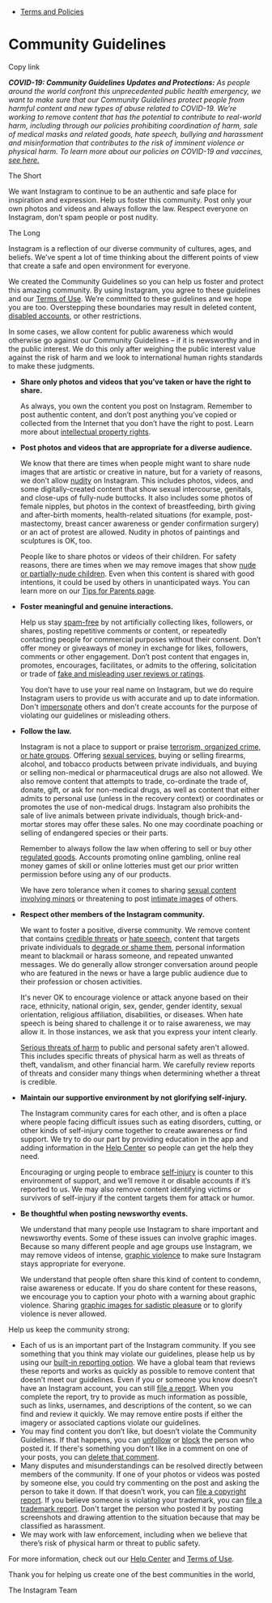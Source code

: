 *   [Terms and Policies](https://help.instagram.com/1417489251945243/?helpref=breadcrumb)

Community Guidelines
====================

Copy link

_**COVID-19: Community Guidelines Updates and Protections:** As people around the world confront this unprecedented public health emergency, we want to make sure that our Community Guidelines protect people from harmful content and new types of abuse related to COVID-19. We’re working to remove content that has the potential to contribute to real-world harm, including through our policies prohibiting coordination of harm, sale of medical masks and related goods, hate speech, bullying and harassment and misinformation that contributes to the risk of imminent violence or physical harm. To learn more about our policies on COVID-19 and vaccines, [see here.](https://help.instagram.com/697825587576762?helpref=faq_content)_

The Short

We want Instagram to continue to be an authentic and safe place for inspiration and expression. Help us foster this community. Post only your own photos and videos and always follow the law. Respect everyone on Instagram, don’t spam people or post nudity.

The Long

Instagram is a reflection of our diverse community of cultures, ages, and beliefs. We’ve spent a lot of time thinking about the different points of view that create a safe and open environment for everyone.

We created the Community Guidelines so you can help us foster and protect this amazing community. By using Instagram, you agree to these guidelines and our [Terms of Use](https://www.instagram.com/legal/terms). We’re committed to these guidelines and we hope you are too. Overstepping these boundaries may result in deleted content, [disabled accounts](https://help.instagram.com/366993040048856?helpref=faq_content), or other restrictions.

In some cases, we allow content for public awareness which would otherwise go against our Community Guidelines – if it is newsworthy and in the public interest. We do this only after weighing the public interest value against the risk of harm and we look to international human rights standards to make these judgments.

*   **Share only photos and videos that you’ve taken or have the right to share.**
    
    As always, you own the content you post on Instagram. Remember to post authentic content, and don’t post anything you’ve copied or collected from the Internet that you don’t have the right to post. Learn more about [intellectual property rights](https://help.instagram.com/126382350847838?helpref=faq_content).
    
*   **Post photos and videos that are appropriate for a diverse audience.**
    
    We know that there are times when people might want to share nude images that are artistic or creative in nature, but for a variety of reasons, we don’t allow [nudity](https://l.instagram.com/?u=https%3A%2F%2Fwww.facebook.com%2Fcommunitystandards%2Fadult_nudity_sexual_activity&e=AT0dad--Jw0WcRNe6jLl2gfQVquIiPtrQQa3_po3g6eovi6Q91EQNoKGLGlD2I2hrmCOtZIgz3lEQg3htg-DJKoVlWnZQ6XAWg7eTL_whqr6B_4Ue5JGgAdGmro31vgYa5v3ovMfshZpNZiVJXW36zCw2PwOFspSLwz0Hg) on Instagram. This includes photos, videos, and some digitally-created content that show sexual intercourse, genitals, and close-ups of fully-nude buttocks. It also includes some photos of female nipples, but photos in the context of breastfeeding, birth giving and after-birth moments, health-related situations (for example, post-mastectomy, breast cancer awareness or gender confirmation surgery) or an act of protest are allowed. Nudity in photos of paintings and sculptures is OK, too.
    
    People like to share photos or videos of their children. For safety reasons, there are times when we may remove images that show [nude or partially-nude children](https://l.instagram.com/?u=https%3A%2F%2Fwww.facebook.com%2Fcommunitystandards%2Fchild_nudity_sexual_exploitation&e=AT0dad--Jw0WcRNe6jLl2gfQVquIiPtrQQa3_po3g6eovi6Q91EQNoKGLGlD2I2hrmCOtZIgz3lEQg3htg-DJKoVlWnZQ6XAWg7eTL_whqr6B_4Ue5JGgAdGmro31vgYa5v3ovMfshZpNZiVJXW36zCw2PwOFspSLwz0Hg). Even when this content is shared with good intentions, it could be used by others in unanticipated ways. You can learn more on our [Tips for Parents page](https://help.instagram.com/154475974694511/?helpref=faq_content).
    
*   **Foster meaningful and genuine interactions.**
    
    Help us stay [spam-free](https://l.instagram.com/?u=https%3A%2F%2Fwww.facebook.com%2Fcommunitystandards%2Fspam&e=AT0dad--Jw0WcRNe6jLl2gfQVquIiPtrQQa3_po3g6eovi6Q91EQNoKGLGlD2I2hrmCOtZIgz3lEQg3htg-DJKoVlWnZQ6XAWg7eTL_whqr6B_4Ue5JGgAdGmro31vgYa5v3ovMfshZpNZiVJXW36zCw2PwOFspSLwz0Hg) by not artificially collecting likes, followers, or shares, posting repetitive comments or content, or repeatedly contacting people for commercial purposes without their consent. Don’t offer money or giveaways of money in exchange for likes, followers, comments or other engagement. Don’t post content that engages in, promotes, encourages, facilitates, or admits to the offering, solicitation or trade of [fake and misleading user reviews or ratings](https://l.instagram.com/?u=https%3A%2F%2Fwww.facebook.com%2Fcommunitystandards%2Ffraud_deception&e=AT0dad--Jw0WcRNe6jLl2gfQVquIiPtrQQa3_po3g6eovi6Q91EQNoKGLGlD2I2hrmCOtZIgz3lEQg3htg-DJKoVlWnZQ6XAWg7eTL_whqr6B_4Ue5JGgAdGmro31vgYa5v3ovMfshZpNZiVJXW36zCw2PwOFspSLwz0Hg).
    
    You don’t have to use your real name on Instagram, but we do require Instagram users to provide us with accurate and up to date information. Don't [impersonate](https://l.instagram.com/?u=https%3A%2F%2Fwww.facebook.com%2Fcommunitystandards%2Fmisrepresentation&e=AT0dad--Jw0WcRNe6jLl2gfQVquIiPtrQQa3_po3g6eovi6Q91EQNoKGLGlD2I2hrmCOtZIgz3lEQg3htg-DJKoVlWnZQ6XAWg7eTL_whqr6B_4Ue5JGgAdGmro31vgYa5v3ovMfshZpNZiVJXW36zCw2PwOFspSLwz0Hg) others and don't create accounts for the purpose of violating our guidelines or misleading others.
    
*   **Follow the law.**
    
    Instagram is not a place to support or praise [terrorism, organized crime, or hate groups](https://l.instagram.com/?u=https%3A%2F%2Fwww.facebook.com%2Fcommunitystandards%2Fdangerous_individuals_organizations&e=AT0dad--Jw0WcRNe6jLl2gfQVquIiPtrQQa3_po3g6eovi6Q91EQNoKGLGlD2I2hrmCOtZIgz3lEQg3htg-DJKoVlWnZQ6XAWg7eTL_whqr6B_4Ue5JGgAdGmro31vgYa5v3ovMfshZpNZiVJXW36zCw2PwOFspSLwz0Hg). Offering [sexual services](https://l.instagram.com/?u=https%3A%2F%2Fwww.facebook.com%2Fcommunitystandards%2Fsexual_solicitation&e=AT0dad--Jw0WcRNe6jLl2gfQVquIiPtrQQa3_po3g6eovi6Q91EQNoKGLGlD2I2hrmCOtZIgz3lEQg3htg-DJKoVlWnZQ6XAWg7eTL_whqr6B_4Ue5JGgAdGmro31vgYa5v3ovMfshZpNZiVJXW36zCw2PwOFspSLwz0Hg), buying or selling firearms, alcohol, and tobacco products between private individuals, and buying or selling non-medical or pharmaceutical drugs are also not allowed. We also remove content that attempts to trade, co-ordinate the trade of, donate, gift, or ask for non-medical drugs, as well as content that either admits to personal use (unless in the recovery context) or coordinates or promotes the use of non-medical drugs. Instagram also prohibits the sale of live animals between private individuals, though brick-and-mortar stores may offer these sales. No one may coordinate poaching or selling of endangered species or their parts.
    
    Remember to always follow the law when offering to sell or buy other [regulated goods](https://l.instagram.com/?u=https%3A%2F%2Fwww.facebook.com%2Fcommunitystandards%2Fregulated_goods&e=AT0dad--Jw0WcRNe6jLl2gfQVquIiPtrQQa3_po3g6eovi6Q91EQNoKGLGlD2I2hrmCOtZIgz3lEQg3htg-DJKoVlWnZQ6XAWg7eTL_whqr6B_4Ue5JGgAdGmro31vgYa5v3ovMfshZpNZiVJXW36zCw2PwOFspSLwz0Hg). Accounts promoting online gambling, online real money games of skill or online lotteries must get our prior written permission before using any of our products.
    
    We have zero tolerance when it comes to sharing [sexual content involving minors](https://l.instagram.com/?u=https%3A%2F%2Fwww.facebook.com%2Fcommunitystandards%2Fchild_nudity_sexual_exploitation&e=AT0dad--Jw0WcRNe6jLl2gfQVquIiPtrQQa3_po3g6eovi6Q91EQNoKGLGlD2I2hrmCOtZIgz3lEQg3htg-DJKoVlWnZQ6XAWg7eTL_whqr6B_4Ue5JGgAdGmro31vgYa5v3ovMfshZpNZiVJXW36zCw2PwOFspSLwz0Hg) or threatening to post [intimate images](https://l.instagram.com/?u=https%3A%2F%2Fwww.facebook.com%2Fcommunitystandards%2Fsexual_exploitation_adults&e=AT0dad--Jw0WcRNe6jLl2gfQVquIiPtrQQa3_po3g6eovi6Q91EQNoKGLGlD2I2hrmCOtZIgz3lEQg3htg-DJKoVlWnZQ6XAWg7eTL_whqr6B_4Ue5JGgAdGmro31vgYa5v3ovMfshZpNZiVJXW36zCw2PwOFspSLwz0Hg) of others.
    
*   **Respect other members of the Instagram community.**
    
    We want to foster a positive, diverse community. We remove content that contains [credible threats](https://l.instagram.com/?u=https%3A%2F%2Fwww.facebook.com%2Fcommunitystandards%2Fcredible_violence&e=AT0dad--Jw0WcRNe6jLl2gfQVquIiPtrQQa3_po3g6eovi6Q91EQNoKGLGlD2I2hrmCOtZIgz3lEQg3htg-DJKoVlWnZQ6XAWg7eTL_whqr6B_4Ue5JGgAdGmro31vgYa5v3ovMfshZpNZiVJXW36zCw2PwOFspSLwz0Hg) or [hate speech](https://l.instagram.com/?u=https%3A%2F%2Fwww.facebook.com%2Fcommunitystandards%2Fhate_speech&e=AT0dad--Jw0WcRNe6jLl2gfQVquIiPtrQQa3_po3g6eovi6Q91EQNoKGLGlD2I2hrmCOtZIgz3lEQg3htg-DJKoVlWnZQ6XAWg7eTL_whqr6B_4Ue5JGgAdGmro31vgYa5v3ovMfshZpNZiVJXW36zCw2PwOFspSLwz0Hg), content that targets private individuals to [degrade or shame them](https://l.instagram.com/?u=https%3A%2F%2Fwww.facebook.com%2Fcommunitystandards%2Fbullying&e=AT0dad--Jw0WcRNe6jLl2gfQVquIiPtrQQa3_po3g6eovi6Q91EQNoKGLGlD2I2hrmCOtZIgz3lEQg3htg-DJKoVlWnZQ6XAWg7eTL_whqr6B_4Ue5JGgAdGmro31vgYa5v3ovMfshZpNZiVJXW36zCw2PwOFspSLwz0Hg), personal information meant to blackmail or harass someone, and repeated unwanted messages. We do generally allow stronger conversation around people who are featured in the news or have a large public audience due to their profession or chosen activities.
    
    It's never OK to encourage violence or attack anyone based on their race, ethnicity, national origin, sex, gender, gender identity, sexual orientation, religious affiliation, disabilities, or diseases. When hate speech is being shared to challenge it or to raise awareness, we may allow it. In those instances, we ask that you express your intent clearly.
    
    [Serious threats of harm](https://l.instagram.com/?u=https%3A%2F%2Fwww.facebook.com%2Fcommunitystandards%2Fcredible_violence&e=AT0dad--Jw0WcRNe6jLl2gfQVquIiPtrQQa3_po3g6eovi6Q91EQNoKGLGlD2I2hrmCOtZIgz3lEQg3htg-DJKoVlWnZQ6XAWg7eTL_whqr6B_4Ue5JGgAdGmro31vgYa5v3ovMfshZpNZiVJXW36zCw2PwOFspSLwz0Hg) to public and personal safety aren't allowed. This includes specific threats of physical harm as well as threats of theft, vandalism, and other financial harm. We carefully review reports of threats and consider many things when determining whether a threat is credible.
    
*   **Maintain our supportive environment by not glorifying self-injury.**
    
    The Instagram community cares for each other, and is often a place where people facing difficult issues such as eating disorders, cutting, or other kinds of self-injury come together to create awareness or find support. We try to do our part by providing education in the app and adding information in the [Help Center](https://help.instagram.com/) so people can get the help they need.
    
    Encouraging or urging people to embrace [self-injury](https://l.instagram.com/?u=https%3A%2F%2Fwww.facebook.com%2Fcommunitystandards%2Fsuicide_self_injury_violence&e=AT0dad--Jw0WcRNe6jLl2gfQVquIiPtrQQa3_po3g6eovi6Q91EQNoKGLGlD2I2hrmCOtZIgz3lEQg3htg-DJKoVlWnZQ6XAWg7eTL_whqr6B_4Ue5JGgAdGmro31vgYa5v3ovMfshZpNZiVJXW36zCw2PwOFspSLwz0Hg) is counter to this environment of support, and we’ll remove it or disable accounts if it’s reported to us. We may also remove content identifying victims or survivors of self-injury if the content targets them for attack or humor.
    
*   **Be thoughtful when posting newsworthy events.**
    
    We understand that many people use Instagram to share important and newsworthy events. Some of these issues can involve graphic images. Because so many different people and age groups use Instagram, we may remove videos of intense, [graphic violence](https://l.instagram.com/?u=https%3A%2F%2Fwww.facebook.com%2Fcommunitystandards%2Fgraphic_violence&e=AT0dad--Jw0WcRNe6jLl2gfQVquIiPtrQQa3_po3g6eovi6Q91EQNoKGLGlD2I2hrmCOtZIgz3lEQg3htg-DJKoVlWnZQ6XAWg7eTL_whqr6B_4Ue5JGgAdGmro31vgYa5v3ovMfshZpNZiVJXW36zCw2PwOFspSLwz0Hg) to make sure Instagram stays appropriate for everyone.
    
    We understand that people often share this kind of content to condemn, raise awareness or educate. If you do share content for these reasons, we encourage you to caption your photo with a warning about graphic violence. Sharing [graphic images for sadistic pleasure](https://l.instagram.com/?u=https%3A%2F%2Fwww.facebook.com%2Fcommunitystandards%2Fcruel_insensitive&e=AT0dad--Jw0WcRNe6jLl2gfQVquIiPtrQQa3_po3g6eovi6Q91EQNoKGLGlD2I2hrmCOtZIgz3lEQg3htg-DJKoVlWnZQ6XAWg7eTL_whqr6B_4Ue5JGgAdGmro31vgYa5v3ovMfshZpNZiVJXW36zCw2PwOFspSLwz0Hg) or to glorify violence is never allowed.
    

Help us keep the community strong:

*   Each of us is an important part of the Instagram community. If you see something that you think may violate our guidelines, please help us by using our [built-in reporting option](https://help.instagram.com/165828726894770?helpref=faq_content). We have a global team that reviews these reports and works as quickly as possible to remove content that doesn’t meet our guidelines. Even if you or someone you know doesn’t have an Instagram account, you can still [file a report](https://help.instagram.com/contact/383679321740945). When you complete the report, try to provide as much information as possible, such as links, usernames, and descriptions of the content, so we can find and review it quickly. We may remove entire posts if either the imagery or associated captions violate our guidelines.
*   You may find content you don’t like, but doesn’t violate the Community Guidelines. If that happens, you can [unfollow](https://help.instagram.com/286340048138725?helpref=faq_content) or [block](https://help.instagram.com/426700567389543/?helpref=faq_content) the person who posted it. If there's something you don't like in a comment on one of your posts, you can [delete that comment](https://help.instagram.com/289098941190483?helpref=faq_content).
*   Many disputes and misunderstandings can be resolved directly between members of the community. If one of your photos or videos was posted by someone else, you could try commenting on the post and asking the person to take it down. If that doesn’t work, you can [file a copyright report](https://help.instagram.com/126382350847838?helpref=faq_content). If you believe someone is violating your trademark, you can [file a trademark report](https://help.instagram.com/222826637847963?helpref=faq_content). Don't target the person who posted it by posting screenshots and drawing attention to the situation because that may be classified as harassment.
*   We may work with law enforcement, including when we believe that there’s risk of physical harm or threat to public safety.

For more information, check out our [Help Center](https://help.instagram.com/) and [Terms of Use](https://l.instagram.com/?u=http%3A%2F%2Finstagram.com%2Flegal%2Fterms%2F%23&e=AT0dad--Jw0WcRNe6jLl2gfQVquIiPtrQQa3_po3g6eovi6Q91EQNoKGLGlD2I2hrmCOtZIgz3lEQg3htg-DJKoVlWnZQ6XAWg7eTL_whqr6B_4Ue5JGgAdGmro31vgYa5v3ovMfshZpNZiVJXW36zCw2PwOFspSLwz0Hg).

Thank you for helping us create one of the best communities in the world,

The Instagram Team
